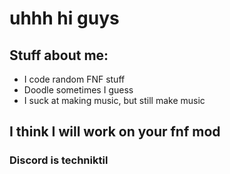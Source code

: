 # uhhh hi guys

## Stuff about me:
* I code random FNF stuff
* Doodle sometimes I guess
* I suck at making music, but still make music

## I think I will work on your fnf mod
### Discord is techniktil

